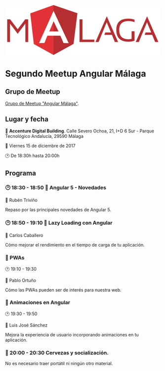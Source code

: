 <img src="logo_angular2.png">

# Segundo Meetup Angular Málaga

## Grupo de Meetup

[Grupo de Meetup "Angular Málaga"](https://www.meetup.com/es-ES/preview/Angular-Malaga).

## Lugar y fecha

:round_pushpin: **Accenture Digital Building**. Calle Severo Ochoa, 21, I+D 6 Sur - Parque Tecnológico Andalucía, 29590 Málaga

:date: Viernes 15 de diciembre de 2017

:clock2: De 18:30h hasta 20:00h

## Programa

### :clock2: 18:30 - 18:50 :speech_balloon: Angular 5 - Novedades

:man: Rubén Triviño

Repaso por las principales novedades de Angular 5.

### :clock2: 18:50 - 19:10 :speech_balloon: Lazy Loading con Angular

:man: Carlos Caballero

Cómo mejorar el rendimiento en el tiempo de carga de tu aplicación.

### :speech_balloon: PWAs

:clock2: 19:10 - 19:30

:man: Pablo Ortuño

Cómo las PWAs pueden ser de interés para nuestra web.

### :speech_balloon: Animaciones en Angular

:clock2: 19:30 - 19:50

:man: Luis José Sánchez

Mejora la experiencia de usuario incorporando animaciones en tu aplicación.

### :beers: 20:00 - 20:30 Cervezas y socialización.

No es necesario traer portátil ni ningún otro material.
